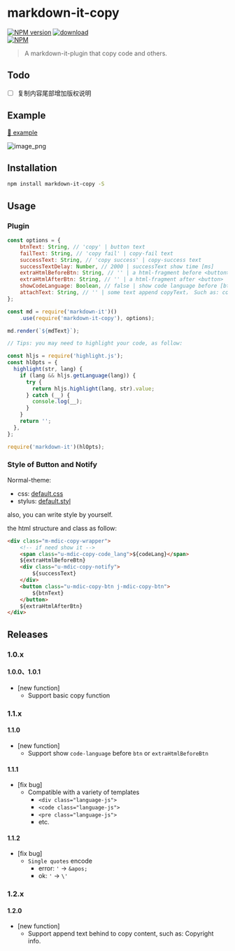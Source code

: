 # markdown-it-copy

[![NPM version][npm-image]][npm-url]
[![download][downloads-image]][github-url]<br>
[![NPM][nodei-image]][npm-url]

> A markdown-it-plugin that copy code and others.

## Todo

* [ ] 复制内容尾部增加版权说明

## Example

[🔗 example](https://realign.github.io/markdown-it-copy/)

![image_png](https://img.alicdn.com/tfs/TB1fcYbrhD1gK0jSZFKXXcJrVXa-1764-830.png)

## Installation

```bash
npm install markdown-it-copy -S
```

## Usage

### Plugin

```js
const options = {
    btnText: String, // 'copy' | button text
    failText: String, // 'copy fail' | copy-fail text
    successText: String, // 'copy success' | copy-success text
    successTextDelay: Number, // 2000 | successText show time [ms]
    extraHtmlBeforeBtn: String, // '' | a html-fragment before <button>
    extraHtmlAfterBtn: String, // '' | a html-fragment after <button>
    showCodeLanguage: Boolean, // false | show code language before [btn || extraHtmlBeforeBtn] | [add-after-1.1.0]
    attachText: String, // '' | some text append copyText， Such as: copyright | [add-after-1.2.0]
};

const md = require('markdown-it')()
    .use(require('markdown-it-copy'), options);

md.render(`${mdText}`);

// Tips: you may need to highlight your code, as follow:

const hljs = require('highlight.js');
const hlOpts = {
  highlight(str, lang) {
    if (lang && hljs.getLanguage(lang)) {
      try {
        return hljs.highlight(lang, str).value;
      } catch (__) {
        console.log(__);
      }
    }
    return '';
  },
};

require('markdown-it')(hlOpts);
```

### Style of Button and Notify

Normal-theme:

* css: [default.css](https://github.com/ReAlign/markdown-it-copy/blob/master/theme/default.css)
* stylus: [default.styl](https://github.com/ReAlign/markdown-it-copy/blob/master/theme/default.styl)

also, you can write style by yourself.

the html structure and class as follow:

```html
<div class="m-mdic-copy-wrapper">
    <!-- if need show it -->
    <span class="u-mdic-copy-code_lang">${codeLang}</span>
    ${extraHtmlBeforeBtn}
    <div class="u-mdic-copy-notify">
        ${successText}
    </div>
    <button class="u-mdic-copy-btn j-mdic-copy-btn">
        ${btnText}
    </button>
    ${extraHtmlAfterBtn}
</div>
```

## Releases

### 1.0.x

#### 1.0.0、1.0.1

* [new function]
  * Support basic copy function

### 1.1.x

#### 1.1.0

* [new function]
  * Support show `code-language` before `btn` or `extraHtmlBeforeBtn`

#### 1.1.1

* [fix bug]
  * Compatible with a variety of templates
    * `<div class="language-js">`
    * `<code class="language-js">`
    * `<pre class="language-js">`
    * etc.

#### 1.1.2

* [fix bug]
  * `Single quotes` encode
    * error: `'` -> `&apos;`
    * ok: `'` -> `\'`

### 1.2.x

#### 1.2.0

* [new function]
  * Support append text behind to copy content, such as: Copyright info.

[github-url]: https://github.com/ReAlign/markdown-it-copy
[npm-url]: https://www.npmjs.com/package/markdown-it-copy
[npm-image]: https://img.shields.io/npm/v/markdown-it-copy.svg
[downloads-image]: https://img.shields.io/npm/dt/markdown-it-copy.svg
[nodei-image]: https://nodei.co/npm/markdown-it-copy.png?downloads=true&downloadRank=true&stars=true
